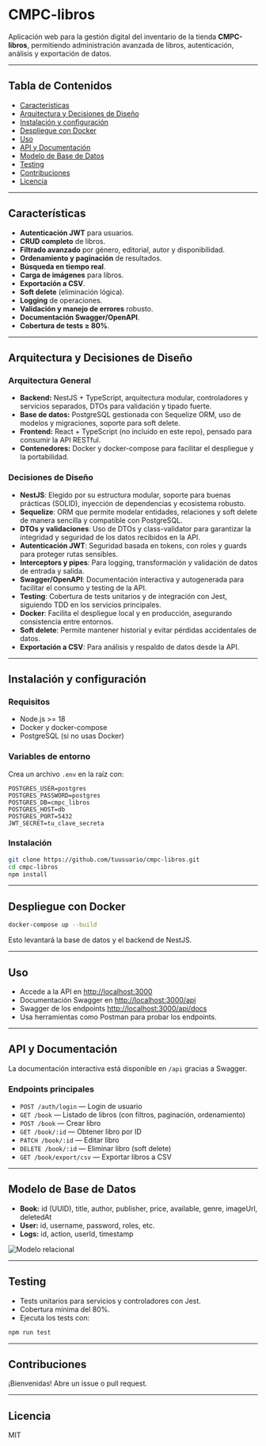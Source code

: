 # CMPC-libros

Aplicación web para la gestión digital del inventario de la tienda **CMPC-libros**, permitiendo administración avanzada de libros, autenticación, análisis y exportación de datos.

---

## Tabla de Contenidos

- [Características](#características)
- [Arquitectura y Decisiones de Diseño](#arquitectura-y-decisiones-de-diseño)
- [Instalación y configuración](#instalación-y-configuración)
- [Despliegue con Docker](#despliegue-con-docker)
- [Uso](#uso)
- [API y Documentación](#api-y-documentación)
- [Modelo de Base de Datos](#modelo-de-base-de-datos)
- [Testing](#testing)
- [Contribuciones](#contribuciones)
- [Licencia](#licencia)

---

## Características

- **Autenticación JWT** para usuarios.
- **CRUD completo** de libros.
- **Filtrado avanzado** por género, editorial, autor y disponibilidad.
- **Ordenamiento y paginación** de resultados.
- **Búsqueda en tiempo real**.
- **Carga de imágenes** para libros.
- **Exportación a CSV**.
- **Soft delete** (eliminación lógica).
- **Logging** de operaciones.
- **Validación y manejo de errores** robusto.
- **Documentación Swagger/OpenAPI**.
- **Cobertura de tests ≥ 80%**.

---

## Arquitectura y Decisiones de Diseño

### Arquitectura General

- **Backend:** NestJS + TypeScript, arquitectura modular, controladores y servicios separados, DTOs para validación y tipado fuerte.
- **Base de datos:** PostgreSQL gestionada con Sequelize ORM, uso de modelos y migraciones, soporte para soft delete.
- **Frontend:** React + TypeScript (no incluido en este repo), pensado para consumir la API RESTful.
- **Contenedores:** Docker y docker-compose para facilitar el despliegue y la portabilidad.

### Decisiones de Diseño

- **NestJS**: Elegido por su estructura modular, soporte para buenas prácticas (SOLID), inyección de dependencias y ecosistema robusto.
- **Sequelize**: ORM que permite modelar entidades, relaciones y soft delete de manera sencilla y compatible con PostgreSQL.
- **DTOs y validaciones**: Uso de DTOs y class-validator para garantizar la integridad y seguridad de los datos recibidos en la API.
- **Autenticación JWT**: Seguridad basada en tokens, con roles y guards para proteger rutas sensibles.
- **Interceptors y pipes**: Para logging, transformación y validación de datos de entrada y salida.
- **Swagger/OpenAPI**: Documentación interactiva y autogenerada para facilitar el consumo y testing de la API.
- **Testing**: Cobertura de tests unitarios y de integración con Jest, siguiendo TDD en los servicios principales.
- **Docker**: Facilita el despliegue local y en producción, asegurando consistencia entre entornos.
- **Soft delete**: Permite mantener historial y evitar pérdidas accidentales de datos.
- **Exportación a CSV**: Para análisis y respaldo de datos desde la API.

---

## Instalación y configuración

### Requisitos

- Node.js >= 18
- Docker y docker-compose
- PostgreSQL (si no usas Docker)

### Variables de entorno

Crea un archivo `.env` en la raíz con:

```
POSTGRES_USER=postgres
POSTGRES_PASSWORD=postgres
POSTGRES_DB=cmpc_libros
POSTGRES_HOST=db
POSTGRES_PORT=5432
JWT_SECRET=tu_clave_secreta
```

### Instalación

```bash
git clone https://github.com/tuusuario/cmpc-libros.git
cd cmpc-libros
npm install
```

---

## Despliegue con Docker

```bash
docker-compose up --build
```

Esto levantará la base de datos y el backend de NestJS.

---

## Uso

- Accede a la API en [http://localhost:3000](http://localhost:3000)
- Documentación Swagger en [http://localhost:3000/api](http://localhost:3000/api)
- Swagger de los endpoints [http://localhost:3000/api/docs](http://localhost:3000/api/docs)
- Usa herramientas como Postman para probar los endpoints.

---

## API y Documentación

La documentación interactiva está disponible en `/api` gracias a Swagger.

### Endpoints principales

- `POST /auth/login` — Login de usuario
- `GET /book` — Listado de libros (con filtros, paginación, ordenamiento)
- `POST /book` — Crear libro
- `GET /book/:id` — Obtener libro por ID
- `PATCH /book/:id` — Editar libro
- `DELETE /book/:id` — Eliminar libro (soft delete)
- `GET /book/export/csv` — Exportar libros a CSV

---

## Modelo de Base de Datos

- **Book:** id (UUID), title, author, publisher, price, available, genre, imageUrl, deletedAt
- **User:** id, username, password, roles, etc.
- **Logs:** id, action, userId, timestamp

![Modelo relacional](./docs/modelo-db.png) <!-- Reemplaza con tu imagen real -->

---

## Testing

- Tests unitarios para servicios y controladores con Jest.
- Cobertura mínima del 80%.
- Ejecuta los tests con:

```bash
npm run test
```

---

## Contribuciones

¡Bienvenidas! Abre un issue o pull request.

---

## Licencia

MIT
